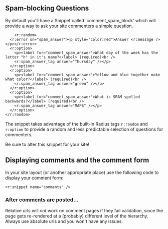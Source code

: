 ## Spam-blocking Questions

By default you'll have a Snippet called 'comment\_spam\_block' which will provide a way to
ask your site commenters a simple question.

        <r:random>
      <r:error on="spam_answer"><p style="color:red">Answer <r:message /></p></r:error>
      <r:option>
        <p><label for="comment_spam_answer">What day of the week has the letter "h" in it's name?</label> (required)<br />
        <r:spam_answer_tag answer="Thursday" /></p>
      </r:option>
      <r:option>
        <p><label for="comment_spam_answer">Yellow and blue together make what color?</label> (required)<br />
        <r:spam_answer_tag answer="green" /></p>
      </r:option>
      <r:option>
        <p><label for="comment_spam_answer">What is SPAM spelled backwards?</label> (required)<br />
        <r:spam_answer_tag answer="MAPS" /></p>
      </r:option>
    </r:random> 
    
The snippet takes advantage of the built-in Radius tags `r:random` and `r:option` to provide a random 
and less predictable selection of questions for commenters.

Be sure to alter this snippet for your site!

## Displaying comments and the comment form

In your site layout (or another appropriate place) use the following code to display your comment form:

    <r:snippet name="comments" />
    
### After comments are posted...

Relative urls will *not* work on comment pages if they fail validation, since the page gets re-rendered
at a (probably) different level of the hierarchy. Always use absolute urls and you won't have any issues.